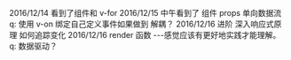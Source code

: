 2016/12/14   看到了组件和 v-for 
2016/12/15   中午看到了 组件 props 单向数据流
	  q: 使用 v-on 绑定自己定义事件如果做到 解耦？
2016/12/16   进阶 深入响应式原理 如何追踪变化
2016/12/16   render 函数 ---感觉应该有更好地实践才能理解。
	  q: 数据驱动？

